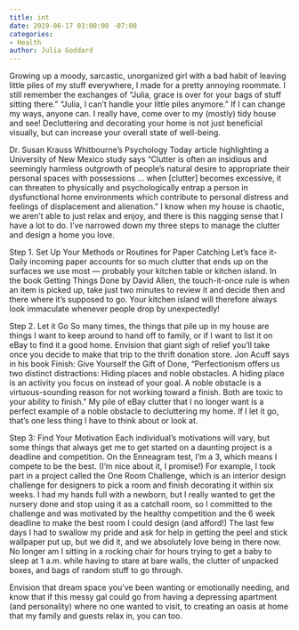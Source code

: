 ```yaml
---
title: int
date: 2019-06-17 03:00:00 -07:00
categories:
- Health
author: Julia Goddard
---
```


Growing up a moody, sarcastic, unorganized girl with a bad habit of leaving little piles of my stuff everywhere, I made for a pretty annoying roommate. I still remember the exchanges of “Julia, grace is over for your bags of stuff sitting there.” “Julia, I can’t handle your little piles anymore.” If I can change my ways, anyone can. I really have, come over to my (mostly) tidy house and see! Decluttering and decorating your home is not just beneficial visually, but can increase your overall state of well-being. 

Dr. Susan Krauss Whitbourne’s Psychology Today article highlighting a University of New Mexico study says “Clutter is often an insidious and seemingly harmless outgrowth of people’s natural desire to appropriate their personal spaces with possessions … when [clutter] becomes excessive, it can threaten to physically and psychologically entrap a person in dysfunctional home environments which contribute to personal distress and feelings of displacement and alienation.” I know when my house is chaotic, we aren’t able to just relax and enjoy, and there is this nagging sense that I have a lot to do. I’ve narrowed down my three steps to manage the clutter and design a home you love.

Step 1. Set Up Your Methods or Routines for Paper Catching 
Let’s face it- Daily incoming paper accounts for so much clutter that ends up on the surfaces we use most — probably your kitchen table or kitchen island. In the book Getting Things Done by David Allen, the touch-it-once rule is when an item is picked up, take just two minutes to review it and decide then and there where it’s supposed to go. Your kitchen island will therefore always look immaculate whenever people drop by unexpectedly!

Step 2. Let it Go
So many times, the things that pile up in my house are things I want to keep around to hand off to family, or if I want to list it on eBay to find it a good home. Envision that giant sigh of relief you’ll take once you decide to make that trip to the thrift donation store. Jon Acuff says in his book Finish: Give Yourself the Gift of Done, “Perfectionism offers us two distinct distractions: Hiding places and noble obstacles. A hiding place is an activity you focus on instead of your goal. A noble obstacle is a virtuous-sounding reason for not working toward a finish. Both are toxic to your ability to finish.” My pile of eBay clutter that I no longer want is a perfect example of a noble obstacle to decluttering my home. If I let it go, that’s one less thing I have to think about or look at.

Step 3: Find Your Motivation
Each individual’s motivations will vary, but some things that always get me to get started on a daunting project is a deadline and competition. On the Enneagram test, I’m a 3, which means I compete to be the best. (I’m nice about it, I promise!) For example, I took part in a project called the One Room Challenge, which is an interior design challenge for designers to pick a room and finish decorating it within six weeks. I had my hands full with a newborn, but I really wanted to get the nursery done and stop using it as a catchall room, so I committed to the challenge and was motivated by the healthy competition and the 6 week deadline to make the best room I could design (and afford!) The last few days I had to swallow my pride and ask for help in getting the peel and stick wallpaper put up, but we did it, and we absolutely love being in there now. No longer am I sitting in a rocking chair for hours trying to get a baby to sleep at 1 a.m. while having to stare at bare walls, the clutter of unpacked boxes, and bags of random stuff to go through. 


Envision that dream space you’ve been wanting or emotionally needing, and know that if this messy gal could go from having a depressing apartment (and personality) where no one wanted to visit, to creating an oasis at home that my family and guests relax in, you can too.